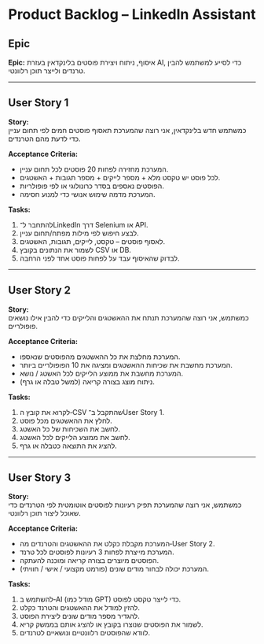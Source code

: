 # Product Backlog – LinkedIn Assistant

## Epic
**Epic:** איסוף, ניתוח ויצירת פוסטים בלינקדאין בעזרת AI, כדי לסייע למשתמש להבין טרנדים ולייצר תוכן רלוונטי.

---

## User Story 1
**Story:**  
כמשתמש חדש בלינקדאין, אני רוצה שהמערכת תאסוף פוסטים חמים לפי תחום עניין כדי לדעת מהם הטרנדים.

**Acceptance Criteria:**  
- המערכת מחזירה לפחות 20 פוסטים לכל תחום עניין.  
- לכל פוסט יש טקסט מלא + מספר לייקים + מספר תגובות + האשטגים.  
- הפוסטים נאספים בסדר כרונולוגי או לפי פופולריות.  
- המערכת מדמה שימוש אנושי כדי למנוע חסימה.

**Tasks:**  
1. להתחבר ל־LinkedIn דרך Selenium או API.  
2. לבצע חיפוש לפי מילות מפתח/תחום עניין.  
3. לאסוף פוסטים – טקסט, לייקים, תגובות, האשטגים.  
4. לשמור את הנתונים בקובץ CSV או DB.  
5. לבדוק שהאיסוף עבד על לפחות פוסט אחד לפני הרחבה.

---

## User Story 2
**Story:**  
כמשתמש, אני רוצה שהמערכת תנתח את ההאשטגים והלייקים כדי להבין אילו נושאים פופולריים.

**Acceptance Criteria:**  
- המערכת מחלצת את כל ההאשטגים מהפוסטים שנאספו.  
- המערכת מחשבת את שכיחות ההאשטגים ומציגה את 10 הפופולריים ביותר.  
- המערכת מחשבת את ממוצע הלייקים לכל האשטג / נושא.  
- ניתוח מוצג בצורה קריאה (למשל טבלה או גרף).

**Tasks:**  
1. לקרוא את קובץ ה‑CSV שהתקבל ב־User Story 1.  
2. לחלץ את ההאשטגים מכל פוסט.  
3. לחשב את השכיחות של כל האשטג.  
4. לחשב את ממוצע הלייקים לכל האשטג.  
5. להציג את התוצאה כטבלה או גרף.

---

## User Story 3
**Story:**  
כמשתמש, אני רוצה שהמערכת תפיק רעיונות לפוסטים אוטומטית לפי הטרנדים כדי שאוכל ליצור תוכן רלוונטי.

**Acceptance Criteria:**  
- המערכת מקבלת כקלט את ההאשטגים והטרנדים מה‑User Story 2.  
- המערכת מייצרת לפחות 3 רעיונות לפוסטים לכל טרנד.  
- הפוסטים מיוצרים בצורה קריאה ומוכנה להעתקה.  
- המערכת יכולה לבחור מודים שונים (פורמט מקצועי / אישי / חוויתי).

**Tasks:**  
1. להשתמש ב‑AI (מודל כמו GPT) כדי לייצר טקסט לפוסט.  
2. להזין למודל את ההאשטגים והטרנד כקלט.  
3. להגדיר מספר מודים שונים ליצירת הפוסט.  
4. לשמור את הפוסטים שנוצרו בקובץ או להציג אותם בממשק קריא.  
5. לוודא שהפוסטים רלוונטיים ונושאיים לטרנדים.

